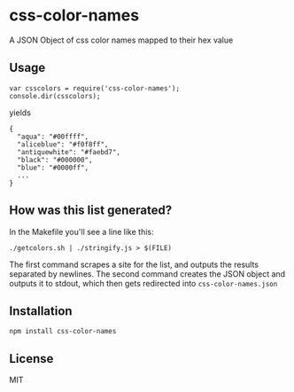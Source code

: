<h1 id="css-color-names">css-color-names</h1>

<p>A JSON Object of css color names mapped to their hex value</p>

<h2 id="usage">Usage</h2>

<pre><code class="js">var csscolors = require('css-color-names');
console.dir(csscolors);
</code></pre>

<p>yields</p>

<pre><code class="json">{
  "aqua": "#00ffff",
  "aliceblue": "#f0f8ff",
  "antiquewhite": "#faebd7",
  "black": "#000000",
  "blue": "#0000ff",
  ...
}
</code></pre>

<h2 id="how-was-this-list-generated%3F">How was this list generated?</h2>

<p>In the Makefile you'll see a line like this:</p>

<pre><code>./getcolors.sh | ./stringify.js &gt; $(FILE)
</code></pre>

<p>The first command scrapes a site for the list,
and outputs the results separated by newlines.  The
second command creates the JSON object and outputs
it to stdout, which then gets redirected into
<code>css-color-names.json</code></p>

<h2 id="installation">Installation</h2>

<pre><code>npm install css-color-names
</code></pre>

<h2 id="license">License</h2>

<p>MIT</p>
